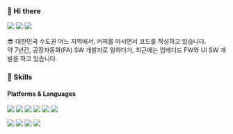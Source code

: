 ### 🤞 Hi there

  <!-- <a href="https://lunikism.com" target="_blank"><img src="https://img.shields.io/badge/Blog-EE9626?style=flat-square&logo=GitHub%20Sponsors&logoColor=white"/></a> -->
  <a href="https://www.linkedin.com/" target="_blank"><img src="https://img.shields.io/badge/JaehyeongKim-0A66C2?style=flat-square&logo=Linkedin&logoColor=white"/></a>
  <a href="https://github.com/jhkim0712" target="_blank"><img src="https://img.shields.io/badge/JaehyeongKim-24292e?style=flat-square&logo=Github&logoColor=white"/></a>
  <a href="mailto:mylunik@gmail.com" target="_blank"><img src="https://img.shields.io/badge/mylunik@gmail.com-EA4335?style=flat-square&logo=Gmail&logoColor=white"/></a>


  😎 대한민국 수도권 어느 지역에서, 커피를 마시면서 코드를 작성하고 있습니다. <br />
  약 7년간, 공장자동화(FA) SW 개발자로 일하다가, 최근에는 임베디드 FW와 UI SW 개발을 하고 있습니다. <br />



### 💪 Skills
#### Platforms & Languages
<p>
  <img src="https://img.shields.io/badge/C#-512BD4?style=flat-square&logo=c#&logoColor=white"/>
  <img src="https://img.shields.io/badge/React-61DAFB?style=flat-square&logo=React&logoColor=black"/>
  <img src="https://img.shields.io/badge/ReactNative-61DAFB?style=flat-square&logo=React&logoColor=black"/>
  <img src="https://img.shields.io/badge/Android-3DDC84?style=flat-square&logo=Android&logoColor=white"/>
  <img src="https://img.shields.io/badge/iOS-000000?style=flat-square&logo=iOS&logoColor=white"/>
  <img src="https://img.shields.io/badge/Flutter-02569B?style=flat-square&logo=Flutter&logoColor=white"/>
</p>
<p>
  <img src="https://img.shields.io/badge/Kotlin-0095D5?style=flat-square&logo=Kotlin&logoColor=white"/> 
  <img src="https://img.shields.io/badge/TypeScript-3178C6?style=flat-square&logo=TypeScript&logoColor=white"/>
  <img src="https://img.shields.io/badge/Java-007396?style=flat-square&logo=Java&logoColor=white"/>
  <img src="https://img.shields.io/badge/Swift-FA7343?style=flat-square&logo=Swift&logoColor=white"/>
</p>

